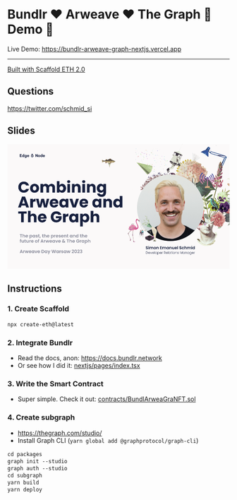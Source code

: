 # Bundlr ❤️ Arweave ❤️ The Graph 🤩 Demo 🦩

Live Demo: https://bundlr-arweave-graph-nextjs.vercel.app

---

[Built with Scaffold ETH 2.0](https://scaffold-eth-2-docs.vercel.app/)

## Questions

https://twitter.com/schmid_si

## Slides

[![Top Slide](./slide.png)](https://docs.google.com/presentation/d/1jHUaVd7A43e7DBONCTYP7QLqQH0mJiQBe59OJFsqQm8/edit?usp=sharing)

## Instructions

### 1. Create Scaffold

```bash
npx create-eth@latest
```

### 2. Integrate Bundlr

- Read the docs, anon: https://docs.bundlr.network
- Or see how I did it: [nextjs/pages/index.tsx](./packages/nextjs/pages/index.tsx)

### 3. Write the Smart Contract

- Super simple. Check it out: [contracts/BundlArweaGraNFT.sol](./packages/hardhat/contracts/BundlArweaGraNFT.sol)

### 4. Create subgraph

- https://thegraph.com/studio/
- Install Graph CLI (`yarn global add @graphprotocol/graph-cli`)

```
cd packages
graph init --studio
graph auth --studio
cd subgraph
yarn build
yarn deploy
```
